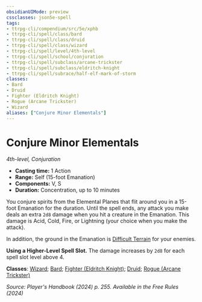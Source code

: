 ```yaml
---
obsidianUIMode: preview
cssclasses: json5e-spell
tags:
- ttrpg-cli/compendium/src/5e/xphb
- ttrpg-cli/spell/class/bard
- ttrpg-cli/spell/class/druid
- ttrpg-cli/spell/class/wizard
- ttrpg-cli/spell/level/4th-level
- ttrpg-cli/spell/school/conjuration
- ttrpg-cli/spell/subclass/arcane-trickster
- ttrpg-cli/spell/subclass/eldritch-knight
- ttrpg-cli/spell/subrace/half-elf-mark-of-storm
classes:
- Bard
- Druid
- Fighter (Eldritch Knight)
- Rogue (Arcane Trickster)
- Wizard
aliases: ["Conjure Minor Elementals"]
---
```

# Conjure Minor Elementals
*4th-level, Conjuration*  


- **Casting time:** 1 Action
- **Range:** Self (15-foot Emanation)
- **Components:** V, S
- **Duration:** Concentration, up to 10 minutes

You conjure spirits from the Elemental Planes that flit around you in a 15-foot Emanation for the duration. Until the spell ends, any attack you make deals an extra `2d8` damage when you hit a creature in the Emanation. This damage is Acid, Cold, Fire, or Lightning (your choice when you make the attack).

In addition, the ground in the Emanation is [Difficult Terrain](Misc%20Files/CLI/rules/variant-rules/difficult-terrain-xphb.md) for your enemies.

**Using a Higher-Level Spell Slot.** The damage increases by `2d8` for each spell slot level above 4.

**Classes**: [Wizard](Misc%20Files/CLI/compendium/lists/list-spells-classes-wizard.md); [Bard](Misc%20Files/CLI/compendium/lists/list-spells-classes-bard.md); [Fighter (Eldritch Knight)](Misc%20Files/CLI/compendium/lists/list-spells-classes-fighter-xphb-eldritch-knight-xphb.md "subclass=XPHB;class=XPHB"); [Druid](Misc%20Files/CLI/compendium/lists/list-spells-classes-druid.md); [Rogue (Arcane Trickster)](Misc%20Files/CLI/compendium/lists/list-spells-classes-rogue-xphb-arcane-trickster-xphb.md "subclass=XPHB;class=XPHB")

*Source: Player's Handbook (2024) p. 255. Available in the Free Rules (2024)*